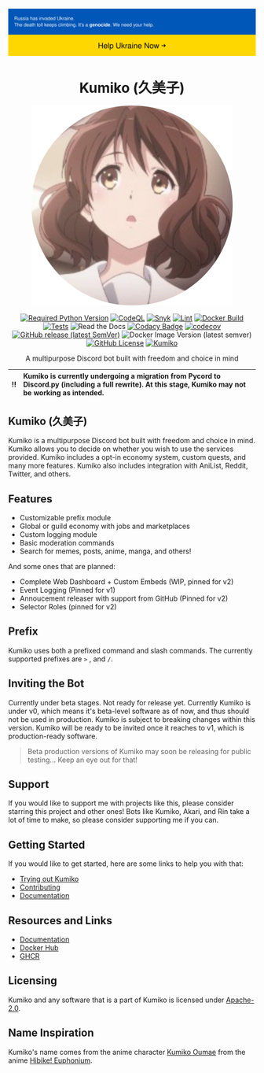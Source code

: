 <div align=center>

[![Stand With Ukraine](https://raw.githubusercontent.com/vshymanskyy/StandWithUkraine/main/banner2-direct.svg)](https://stand-with-ukraine.pp.ua)

# Kumiko (久美子)

![Kumiko](./assets/kumiko-resized-round.svg)

[![Required Python Version](https://img.shields.io/badge/Python-3.8%20|%203.9%20|%203.10%20|%203.11-blue?logo=python&logoColor=white)](https://github.com/No767/Kumiko/blob/dev/pyproject.toml) [![CodeQL](https://github.com/No767/Kumiko/actions/workflows/codeql-analysis.yml/badge.svg?branch=dev)](https://github.com/No767/Kumiko/actions/workflows/codeql-analysis.yml) [![Snyk](https://github.com/No767/Kumiko/actions/workflows/snyk.yml/badge.svg?branch=dev)](https://github.com/No767/Kumiko/actions/workflows/snyk.yml) [![Lint](https://github.com/No767/Kumiko/actions/workflows/lint.yml/badge.svg)](https://github.com/No767/Kumiko/actions/workflows/lint.yml) [![Docker Build](https://github.com/No767/Kumiko/actions/workflows/docker-build.yml/badge.svg)](https://github.com/No767/Kumiko/actions/workflows/docker-build.yml) [![Tests](https://github.com/No767/Kumiko/actions/workflows/tests.yml/badge.svg)](https://github.com/No767/Kumiko/actions/workflows/tests.yml) ![Read the Docs](https://img.shields.io/readthedocs/kumiko?label=Docs&logo=readthedocs&logoColor=white) [![Codacy Badge](https://app.codacy.com/project/badge/Grade/950cd812f1e04f0d813bb0298fdaa225)](https://www.codacy.com/gh/No767/Kumiko/dashboard?utm_source=github.com&amp;utm_medium=referral&amp;utm_content=No767/Kumiko&amp;utm_campaign=Badge_Grade) [![codecov](https://codecov.io/gh/No767/Kumiko/branch/dev/graph/badge.svg?token=CwcMp3LIFx)](https://codecov.io/gh/No767/Kumiko)  [![GitHub release (latest SemVer)](https://img.shields.io/github/v/release/No767/Kumiko?label=Release&logo=github&sort=semver)](https://github.com/No767/Kumiko/releases) ![Docker Image Version (latest semver)](https://img.shields.io/docker/v/no767/kumiko?label=Docker%20Release&logo=docker&logoColor=white&sort=semver) [![GitHub License](https://img.shields.io/github/license/No767/Rin?label=License&logo=github)](https://github.com/No767/Kumiko/blob/dev/LICENSE) [![Kumiko](https://img.shields.io/badge/Kumiko-Oumae-white)](https://hibike-euphonium.fandom.com/wiki/Kumiko_Oumae)

A multipurpose Discord bot built with freedom and choice in mind

<div align=left>

| :bangbang: | Kumiko is currently undergoing a migration from Pycord to Discord.py (including a full rewrite). At this stage, Kumiko may not be working as intended. |
| :--------: | :---------------------------------------------------------------------------------------------------------------------------------------------------------------------- |
## Kumiko (久美子)

Kumiko is a multipurpose Discord bot built with freedom and choice in mind. Kumiko allows you to decide on whether you wish to use the services provided. Kumiko includes a opt-in economy system, custom quests, and many more features. Kumiko also includes integration with AniList, Reddit, Twitter, and others.

## Features

- Customizable prefix module
- Global or guild economy with jobs and marketplaces 
- Custom logging module
- Basic moderation commands
- Search for memes, posts, anime, manga, and others!

And some ones that are planned:

- Complete Web Dashboard + Custom Embeds (WIP, pinned for v2)
- Event Logging (Pinned for v1)
- Annoucement releaser with support from GitHub (Pinned for v2)
- Selector Roles (pinned for v2)

## Prefix

Kumiko uses both a prefixed command and slash commands. The currently supported prefixes are `>` , and `/`.

## Inviting the Bot

Currently under beta stages. Not ready for release yet. Currently Kumiko is under v0, which means it's beta-level software as of now, and thus should not be used in production. Kumiko is subject to breaking changes within this version. Kumiko will be ready to be invited once it reaches to v1, which is production-ready software.

> Beta production versions of Kumiko may soon be releasing for public testing... Keep an eye out for that!

## Support 

If you would like to support me with projects like this, please consider starring this project and other ones! Bots like Kumiko, Akari, and Rin take a lot of time to make, so please consider supporting me if you can.

## Getting Started

If you would like to get started, here are some links to help you with that:

- [Trying out Kumiko](https://kumiko.readthedocs.io/en/latest/guides/user/trying-out.html)
- [Contributing](contributing.md)
- [Documentation](https://kumiko.readthedocs.io/)

## Resources and Links

- [Documentation](https://kumiko.readthedocs.io/)
- [Docker Hub](https://hub.docker.com/r/no767/kumiko)
- [GHCR](https://github.com/No767/Kumiko/pkgs/container/kumiko)

## Licensing

Kumiko and any software that is a part of Kumiko is licensed under [Apache-2.0](https://github.com/No767/Kumiko/blob/dev/LICENSE).

## Name Inspiration

Kumiko's name comes from the anime character [Kumiko Oumae](https://hibike-euphonium.fandom.com/wiki/Kumiko_Oumae) from the anime [Hibike! Euphonium](https://anilist.co/anime/20912/Hibike-Euphonium/).
